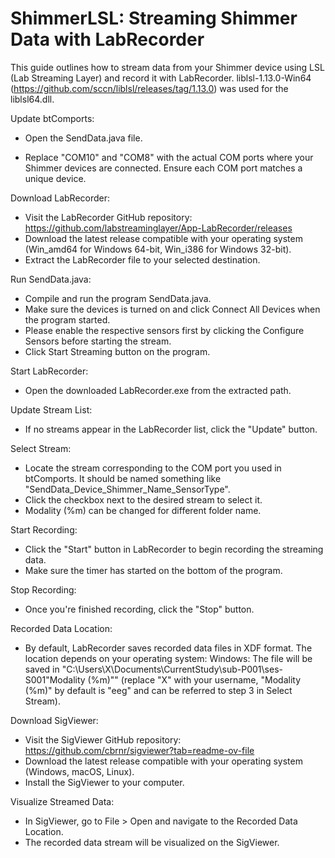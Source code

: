 # ShimmerLSL: Streaming Shimmer Data with LabRecorder
This guide outlines how to stream data from your Shimmer device using LSL (Lab Streaming Layer) and record it with LabRecorder.
liblsl-1.13.0-Win64 (https://github.com/sccn/liblsl/releases/tag/1.13.0) was used for the liblsl64.dll.

Update btComports:

- Open the SendData.java file.

- Replace "COM10" and "COM8" with the actual COM ports where your Shimmer devices are connected. Ensure each COM port matches a unique device.

Download LabRecorder:

- Visit the LabRecorder GitHub repository: https://github.com/labstreaminglayer/App-LabRecorder/releases
- Download the latest release compatible with your operating system (Win_amd64 for Windows 64-bit, Win_i386 for Windows 32-bit).
- Extract the LabRecorder file to your selected destination.

Run SendData.java:

- Compile and run the program SendData.java.
- Make sure the devices is turned on and click Connect All Devices when the program started.
- Please enable the respective sensors first by clicking the Configure Sensors before starting the stream.
- Click Start Streaming button on the program.

Start LabRecorder:

- Open the downloaded LabRecorder.exe from the extracted path. 

Update Stream List:

- If no streams appear in the LabRecorder list, click the "Update" button.

Select Stream:

- Locate the stream corresponding to the COM port you used in btComports. It should be named something like "SendData_Device_Shimmer_Name_SensorType".
- Click the checkbox next to the desired stream to select it.
- Modality (%m) can be changed for different folder name.

Start Recording:

- Click the "Start" button in LabRecorder to begin recording the streaming data.
- Make sure the timer has started on the bottom of the program.

Stop Recording:

- Once you're finished recording, click the "Stop" button.

Recorded Data Location:

- By default, LabRecorder saves recorded data files in XDF format. The location depends on your operating system:
Windows: The file will be saved in "C:\Users\X\Documents\CurrentStudy\sub-P001\ses-S001\"Modality (%m)"" (replace "X" with your username, "Modality (%m)" by default is "eeg" and can be referred to step 3 in Select Stream).

Download SigViewer:

- Visit the SigViewer GitHub repository: https://github.com/cbrnr/sigviewer?tab=readme-ov-file
- Download the latest release compatible with your operating system (Windows, macOS, Linux).
- Install the SigViewer to your computer.

Visualize Streamed Data:

- In SigViewer, go to File > Open and navigate to the Recorded Data Location.
- The recorded data stream will be visualized on the SigViewer.
